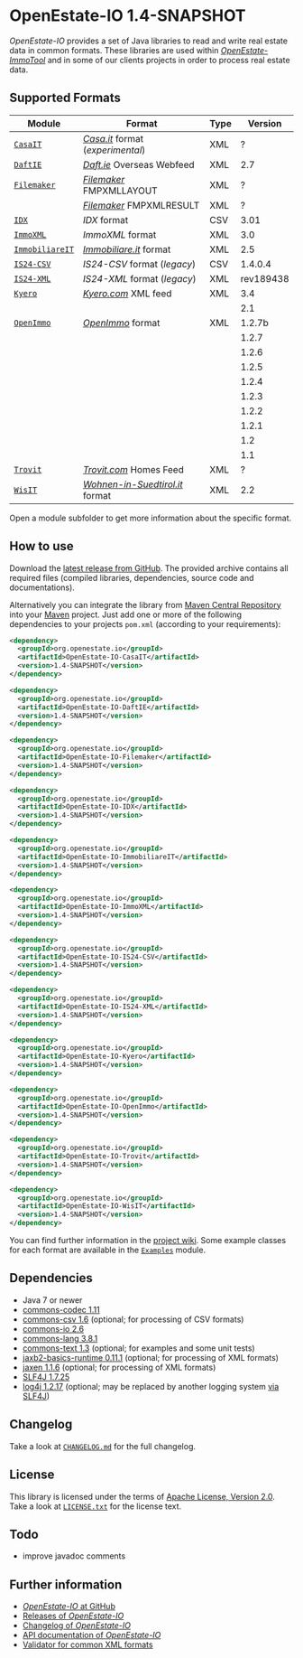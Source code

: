 OpenEstate-IO 1.4-SNAPSHOT
==========================

*OpenEstate-IO* provides a set of Java libraries to read and write real estate
data in common formats. These libraries are used within
[*OpenEstate-ImmoTool*](https://openestate.org/) and in some of our clients
projects in order to process real estate data.


Supported Formats
-----------------

| Module                           | Format                                                                | Type | Version   |
| -------------------------------- | --------------------------------------------------------------------- | ---- | --------- |
| [`CasaIT`](CasaIT)               | [*Casa.it*](https://www.casa.it) format (*experimental*)              | XML  | ?         |
| [`DaftIE`](DaftIE)               | [*Daft.ie*](https://www.daft.ie) Overseas Webfeed                     | XML  | 2.7       |
| [`Filemaker`](Filemaker)         | [*Filemaker*](https://www.filemaker.com) FMPXMLLAYOUT                 | XML  | ?         |
|                                  | [*Filemaker*](https://www.filemaker.com) FMPXMLRESULT                 | XML  | ?         |
| [`IDX`](IDX)                     | *IDX* format                                                          | CSV  | 3.01      |
| [`ImmoXML`](ImmoXML)             | *ImmoXML* format                                                      | XML  | 3.0       |
| [`ImmobiliareIT`](ImmobiliareIT) | [*Immobiliare.it*](https://www.immobiliare.it) format                 | XML  | 2.5       |
| [`IS24-CSV`](IS24-CSV)           | *IS24-CSV* format (*legacy*)                                          | CSV  | 1.4.0.4   |
| [`IS24-XML`](IS24-XML)           | *IS24-XML* format (*legacy*)                                          | XML  | rev189438 |
| [`Kyero`](Kyero)                 | [*Kyero.com*](https://www.kyero.com) XML feed                         | XML  | 3.4       |
|                                  |                                                                       |      | 2.1       |
| [`OpenImmo`](OpenImmo)           | [*OpenImmo*](http://www.openimmo.de) format                           | XML  | 1.2.7b    |
|                                  |                                                                       |      | 1.2.7     |
|                                  |                                                                       |      | 1.2.6     |
|                                  |                                                                       |      | 1.2.5     |
|                                  |                                                                       |      | 1.2.4     |
|                                  |                                                                       |      | 1.2.3     |
|                                  |                                                                       |      | 1.2.2     |
|                                  |                                                                       |      | 1.2.1     |
|                                  |                                                                       |      | 1.2       |
|                                  |                                                                       |      | 1.1       |
| [`Trovit`](Trovit)               | [*Trovit.com*](https://www.trovit.com) Homes Feed                     | XML  | ?         |
| [`WisIT`](WisIT)                 | [*Wohnen-in-Suedtirol.it*](https://www.wohnen-in-suedtirol.it) format | XML  | 2.2       |

Open a module subfolder to get more information about the specific format.


How to use
----------

Download the [latest release from GitHub](https://github.com/OpenEstate/OpenEstate-IO/releases/latest).
The provided archive contains all required files (compiled libraries,
dependencies, source code and documentations).

Alternatively you can integrate the library from
[Maven Central Repository](https://search.maven.org/#search|ga|1|org.openestate.io)
into your [Maven](https://maven.apache.org/) project. Just add one or more of the
following dependencies to your projects `pom.xml` (according to your
requirements):

```xml
<dependency>
  <groupId>org.openestate.io</groupId>
  <artifactId>OpenEstate-IO-CasaIT</artifactId>
  <version>1.4-SNAPSHOT</version>
</dependency>

<dependency>
  <groupId>org.openestate.io</groupId>
  <artifactId>OpenEstate-IO-DaftIE</artifactId>
  <version>1.4-SNAPSHOT</version>
</dependency>

<dependency>
  <groupId>org.openestate.io</groupId>
  <artifactId>OpenEstate-IO-Filemaker</artifactId>
  <version>1.4-SNAPSHOT</version>
</dependency>

<dependency>
  <groupId>org.openestate.io</groupId>
  <artifactId>OpenEstate-IO-IDX</artifactId>
  <version>1.4-SNAPSHOT</version>
</dependency>

<dependency>
  <groupId>org.openestate.io</groupId>
  <artifactId>OpenEstate-IO-ImmobiliareIT</artifactId>
  <version>1.4-SNAPSHOT</version>
</dependency>

<dependency>
  <groupId>org.openestate.io</groupId>
  <artifactId>OpenEstate-IO-ImmoXML</artifactId>
  <version>1.4-SNAPSHOT</version>
</dependency>

<dependency>
  <groupId>org.openestate.io</groupId>
  <artifactId>OpenEstate-IO-IS24-CSV</artifactId>
  <version>1.4-SNAPSHOT</version>
</dependency>

<dependency>
  <groupId>org.openestate.io</groupId>
  <artifactId>OpenEstate-IO-IS24-XML</artifactId>
  <version>1.4-SNAPSHOT</version>
</dependency>

<dependency>
  <groupId>org.openestate.io</groupId>
  <artifactId>OpenEstate-IO-Kyero</artifactId>
  <version>1.4-SNAPSHOT</version>
</dependency>

<dependency>
  <groupId>org.openestate.io</groupId>
  <artifactId>OpenEstate-IO-OpenImmo</artifactId>
  <version>1.4-SNAPSHOT</version>
</dependency>

<dependency>
  <groupId>org.openestate.io</groupId>
  <artifactId>OpenEstate-IO-Trovit</artifactId>
  <version>1.4-SNAPSHOT</version>
</dependency>

<dependency>
  <groupId>org.openestate.io</groupId>
  <artifactId>OpenEstate-IO-WisIT</artifactId>
  <version>1.4-SNAPSHOT</version>
</dependency>
```

You can find further information in the
[project wiki](https://github.com/OpenEstate/OpenEstate-IO/wiki). Some example
classes for each format are available in the [`Examples`](Examples) module.


Dependencies
------------

-   Java 7 or newer
-   [commons-codec 1.11](https://commons.apache.org/proper/commons-codec/)
-   [commons-csv 1.6](https://commons.apache.org/proper/commons-csv/)
    (optional; for processing of CSV formats)
-   [commons-io 2.6](https://commons.apache.org/proper/commons-io/)
-   [commons-lang 3.8.1](https://commons.apache.org/proper/commons-lang/)
-   [commons-text 1.3](https://commons.apache.org/proper/commons-text/)
    (optional; for examples and some unit tests)
-   [jaxb2-basics-runtime 0.11.1](https://github.com/highsource/jaxb2-basics)
    (optional; for processing of XML formats)
-   [jaxen 1.1.6](https://github.com/jaxen-xpath/jaxen)
    (optional; for processing of XML formats)
-   [SLF4J 1.7.25](https://www.slf4j.org/)
-   [log4j 1.2.17](https://logging.apache.org/log4j/1.2/)
    (optional; may be replaced by another logging system
    [via SLF4J](https://www.slf4j.org/manual.html))


Changelog
---------

Take a look at [`CHANGELOG.md`](CHANGELOG.md) for the full changelog.


License
-------

This library is licensed under the terms of
[Apache License, Version 2.0](https://www.apache.org/licenses/LICENSE-2.0.html).
Take a look at
[`LICENSE.txt`](https://github.com/OpenEstate/OpenEstate-IO/blob/develop/LICENSE.txt)
for the license text.


Todo
----

-   improve javadoc comments


Further information
-------------------

-   [*OpenEstate-IO* at GitHub](https://github.com/OpenEstate/OpenEstate-IO)
-   [Releases of *OpenEstate-IO*](https://github.com/OpenEstate/OpenEstate-IO/releases)
-   [Changelog of *OpenEstate-IO*](https://github.com/OpenEstate/OpenEstate-IO/blob/develop/CHANGELOG.md)
-   [API documentation of *OpenEstate-IO*](https://media.openestate.org/apidocs/OpenEstate-IO/)
-   [Validator for common XML formats](https://validator.openestate.org/)
